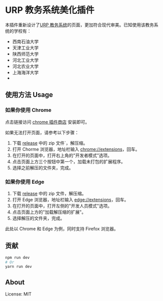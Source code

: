 # URP 教务系统美化插件

本插件重新设计了[URP 教务系统](http://cwjf.swpu.edu.cn/)的页面，更加符合现代审美。已知使用该教务系统的学校有：

-   西南石油大学
-   天津工业大学
-   陕西师范大学
-   河北工业大学
-   河北农业大学
-   上海海洋大学
-  

## 使用方法 Usage

### 如果你使用 Chrome

点击链接访问 [chrome 插件商店](https://chrome.google.com/webstore/category/extensions?hl=en-US) 安装即可。

如果无法打开页面，请参考以下步骤：

1. 下载 [release](https://github.com/RiverTwilight/URP-Beautifier/releases) 中的 zip 文件`，解压缩。
2. 打开 Chorme 浏览器，地址栏输入 [chrome://extensions](chrome://extensions)，回车。
3. 在打开的页面中，打开右上角的"开发者模式”选项。
4. 点击页面上方三个按钮中第一个，加载未打包的扩展程序。
5. 选择之前解压的文件夹，完成。

### 如果你使用 Edge

1. 下载 [release](https://github.com/RiverTwilight/URP-Beautifier/releases) 中的 zip 文件，解压缩。
2. 打开 Edge 浏览器，地址栏输入 [edge://extensions](edge://extensions)，回车。
3. 在打开的页面中，打开左侧的"开发人员模式"选项。
4. 点击页面上方的"加载解压缩的扩展"。
5. 选择解压的文件夹，完成。

此处以 Chrome 和 Edge 为例，同时支持 Firefox 浏览器。

## 贡献

```bash
npm run dev
# Or
yarn run dev
```

## About

License: MIT
